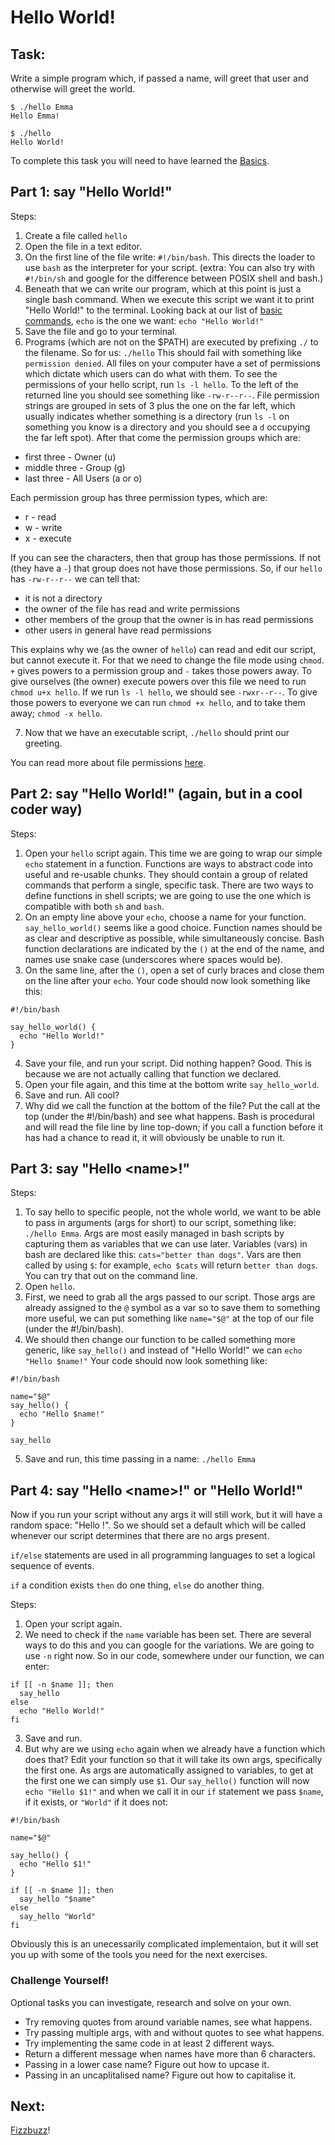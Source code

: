 # Hello World!

## Task:
Write a simple program which, if passed a name, will greet that user and otherwise
will greet the world.
```
$ ./hello Emma
Hello Emma!

$ ./hello
Hello World!
```

To complete this task you will need to have learned the [Basics](https://github.com/fouralarmfire/shell-tutorial/blob/master/osx_and_linux/basics.md).

## Part 1: say "Hello World!"

Steps:

1. Create a file called `hello`
2. Open the file in a text editor.
3. On the first line of the file write: `#!/bin/bash`. This directs the loader to use
`bash` as the interpreter for your script.
(extra: You can also try with `#!/bin/sh` and google for the difference between POSIX shell
and bash.)
4. Beneath that we can write our program, which at this point is just a single bash
command. When we execute this script we want it to print "Hello World!" to the terminal.
Looking back at our list of [basic commands](https://github.com/fouralarmfire/shell-tutorial/blob/master/osx_and_linux/basics.md), `echo` is the one we want:
`echo "Hello World!"`
5. Save the file and go to your terminal.
6. Programs (which are not on the $PATH) are executed by prefixing `./` to the filename.
So for us: `./hello`
This should fail with something like `permission denied`.
All files on your computer have a set of permissions which dictate which users can do
what with them. To see the permissions of your hello script, run `ls -l hello`.
To the left of the returned line you should see something like `-rw-r--r--`.
File permission strings are grouped in sets of 3 plus the one on the far left, which usually
indicates whether something is a directory (run `ls -l` on something you know is a directory
and you should see a `d` occupying the far left spot). After that come the permission groups
which are:
  * first three - Owner (u)
  * middle three - Group (g)
  * last three - All Users (a or o)

  Each permission group has three permission types, which are:
  * r - read
  * w - write
  * x - execute

  If you can see the characters, then that group has those permissions. If not (they have a `-`)
  that group does not have those permissions.
  So, if our `hello` has `-rw-r--r--` we can tell that:
  * it is not a directory
  * the owner of the file has read and write permissions
  * other members of the group that the owner is in has read permissions
  * other users in general have read permissions

  This explains why we (as the owner of `hello`) can read and edit our script, but cannot
  execute it.
  For that we need to change the file mode using `chmod`. `+` gives powers to a permission group and
  `-` takes those powers away. To give ourselves (the owner) execute powers over this file we need
  to run `chmod u+x hello`. If we run `ls -l hello`, we should see `-rwxr--r--`.
  To give those powers to everyone we can run `chmod +x hello`, and to take them away;
  `chmod -x hello`.


7. Now that we have an executable script, `./hello` should print our greeting.

You can read more about file permissions [here](https://www.linux.com/learn/understanding-linux-file-permissions).



## Part 2: say "Hello World!" (again, but in a cool coder way)

Steps:

1. Open your `hello` script again. This time we are going to wrap our simple `echo` statement in
a function. Functions are ways to abstract code into useful and re-usable chunks. They should contain a group of
related commands that perform a single, specific task.
There are two ways to define functions in shell scripts; we are going to use the one which is compatible
with both `sh` and `bash`.
2. On an empty line above your `echo`, choose a name for your function. `say_hello_world()` seems like a
good choice. Function names should be as clear and descriptive as possible, while simultaneously
concise. Bash function declarations are indicated by the `()` at the end of the name, and names use
snake case (underscores where spaces would be).
3. On the same line, after the `()`, open a set of curly braces and close them on the line after
your `echo`. Your code should now look something like this:
  ```
  #!/bin/bash

  say_hello_world() {
    echo "Hello World!"
  }
  ```
4. Save your file, and run your script. Did nothing happen? Good.
This is because we are not actually calling that function we declared.
5. Open your file again, and this time at the bottom write `say_hello_world`.
6. Save and run. All cool?
7. Why did we call the function at the bottom of the file? Put the call at the top (under the #!/bin/bash)
and see what happens.
Bash is procedural and will read the file line by line top-down; if you call a function before
it has had a chance to read it, it will obviously be unable to run it.



## Part 3: say "Hello \<name\>!"

Steps:

1. To say hello to specific people, not the whole world, we want to be able to pass in
arguments (args for short) to our script, something like: `./hello Emma`.
Args are most easily managed in bash scripts by capturing them as variables that we can use later.
Variables (vars) in bash are declared like this: `cats="better than dogs"`.
Vars are then called by using `$`: for example, `echo $cats` will return `better than dogs`.
You can try that out on the command line.
2. Open `hello`.
3. First, we need to grab all the args passed to our script. Those args are already assigned
to the `@` symbol as a var so to save them to something more useful, we can put something like
`name="$@"` at the top of our file (under the #!/bin/bash).
4. We should then change our function to be called something more generic, like `say_hello()`
and instead of "Hello World!" we can `echo "Hello $name!"`
Your code should now look something like:
  ```
  #!/bin/bash

  name="$@"
  say_hello() {
    echo "Hello $name!"
  }

  say_hello
  ```
5. Save and run, this time passing in a name: `./hello Emma`



## Part 4: say "Hello \<name\>!" or "Hello World!"
Now if you run your script without any args it will still work, but it will have a random space: "Hello !".
So we should set a default which will be called whenever our script determines that there are no args present.

`if/else` statements are used in all programming languages to set a logical sequence of events.

`if` a condition exists `then` do one thing, `else` do another thing.

Steps:

1. Open your script again.
2. We need to check if the `name` variable has been set. There are several ways to do this and you can
google for the variations. We are going to use `-n` right now.
So in our code, somewhere under our function, we can enter:

  ```
  if [[ -n $name ]]; then
    say_hello
  else
    echo "Hello World!"
  fi
  ```

3. Save and run.
4. But why are we using `echo` again when we already have a function which does that?
Edit your function so that it will take its own args, specifically the first one. As args are
automatically assigned to variables, to get at the first one we can simply use `$1`.
Our `say_hello()` function will now `echo "Hello $1!"` and when we call it in our `if` statement
we pass `$name`, if it exists, or `"World"` if it does not:
  ```
  #!/bin/bash

  name="$@"

  say_hello() {
    echo "Hello $1!"
  }

  if [[ -n $name ]]; then
    say_hello "$name"
  else
    say_hello "World"
  fi
  ```

Obviously this is an unecessarily complicated implementaion, but it will set you up with some of
the tools you need for the next exercises.

### Challenge Yourself!
Optional tasks you can investigate, research and solve on your own.
- Try removing quotes from around variable names, see what happens.
- Try passing multiple args, with and without quotes to see what happens.
- Try implementing the same code in at least 2 different ways.
- Return a different message when names have more than 6 characters.
- Passing in a lower case name? Figure out how to upcase it.
- Passing in an uncaplitalised name? Figure out how to capitalise it.

## Next:
[Fizzbuzz](https://github.com/fouralarmfire/shell-tutorial/blob/master/osx_and_linux/exercises/fizzbuzz.md)!
